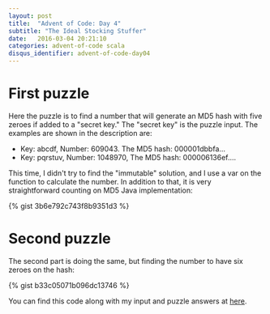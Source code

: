 ```yaml
---
layout: post
title:  "Advent of Code: Day 4"
subtitle: "The Ideal Stocking Stuffer"
date:   2016-03-04 20:21:10
categories: advent-of-code scala
disqus_identifier: advent-of-code-day04
---
```

# First puzzle
Here the puzzle is to find a number that will generate an MD5 hash with five zeroes if added to a "secret key." The "secret key" is the puzzle input. The examples are shown in the description are:

- Key: abcdf, Number: 609043. The MD5 hash: 000001dbbfa...
- Key: pqrstuv, Number: 1048970, The MD5 hash: 000006136ef....

This time, I didn't try to find the "immutable" solution, and I use a var on the function to calculate the number. In addition to that, it is very straightforward counting on MD5 Java implementation:

{% gist 3b6e792c743f8b9351d3 %}

# Second puzzle

The second part is doing the same, but finding the number to have six zeroes on the hash:

{% gist b33c05071b096dc13746 %}

You can find this code along with my input and puzzle answers at [here](https://github.com/darienmt/advent-of-code/blob/master/scala/src/main/scala/Day04.sc).
